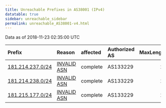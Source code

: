 ```yaml
---
title: Unreachable Prefixes in AS38001 (IPv4)
datatable: true
sidebar: unreachable_sidebar
permalink: unreachable_AS38001-v4.html
---
```


Data as of 2018-11-23 02:35:00 UTC


<div class="datatable-begin"></div>

| Prefix                                                     | Reason                                                                                                  | affected   | Authorized AS   |   MaxLength | Anchor                                         |   unreachable /24s |
|:-----------------------------------------------------------|:--------------------------------------------------------------------------------------------------------|:-----------|:----------------|------------:|:-----------------------------------------------|-------------------:|
| [181.214.237.0/24](https://stat.ripe.net/181.214.237.0/24) | [INVALID ASN](https://rpki-validator.ripe.net/announcement-preview?asn=AS38001&prefix=181.214.237.0/24) | complete   | AS133229        |          24 | [LACNIC](unreachable_LACNIC_RPKI_Root-v4.html) |                  1 |
| [181.214.238.0/24](https://stat.ripe.net/181.214.238.0/24) | [INVALID ASN](https://rpki-validator.ripe.net/announcement-preview?asn=AS38001&prefix=181.214.238.0/24) | complete   | AS133229        |          24 | [LACNIC](unreachable_LACNIC_RPKI_Root-v4.html) |                  1 |
| [181.215.177.0/24](https://stat.ripe.net/181.215.177.0/24) | [INVALID ASN](https://rpki-validator.ripe.net/announcement-preview?asn=AS38001&prefix=181.215.177.0/24) | complete   | AS133229        |          24 | [LACNIC](unreachable_LACNIC_RPKI_Root-v4.html) |                  1 |

<div class="datatable-end"></div>